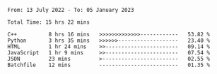 <!--START_SECTION:waka-->

```text
From: 13 July 2022 - To: 05 January 2023

Total Time: 15 hrs 22 mins

C++          8 hrs 16 mins   >>>>>>>>>>>>>------------   53.82 %
Python       3 hrs 35 mins   >>>>>>-------------------   23.40 %
HTML         1 hr 24 mins    >>-----------------------   09.14 %
JavaScript   1 hr 9 mins     >>-----------------------   07.54 %
JSON         23 mins         >------------------------   02.55 %
Batchfile    12 mins         -------------------------   01.35 %
```

<!--END_SECTION:waka-->

<!---
yvanlok/yvanlok is a ✨ special ✨ repository because its `README.md` (this file) appears on your GitHub profile.
You can click the Preview link to take a look at your changes.
--->
